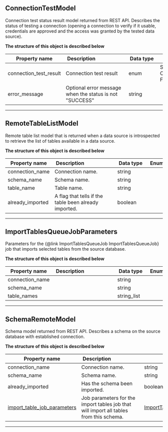 
## ConnectionTestModel  
Connection test status result model returned from REST API. Describes the status of testing a connection
 (opening a connection to verify if it usable, credentials are approved and the access was granted by the tested data source).  
  

**The structure of this object is described below**  
  
|&nbsp;Property&nbsp;name&nbsp;|&nbsp;Description&nbsp;&nbsp;&nbsp;&nbsp;&nbsp;&nbsp;&nbsp;&nbsp;&nbsp;&nbsp;&nbsp;&nbsp;&nbsp;&nbsp;&nbsp;&nbsp;&nbsp;&nbsp;&nbsp;&nbsp;&nbsp;|&nbsp;Data&nbsp;type&nbsp;|&nbsp;Enum&nbsp;values&nbsp;|&nbsp;Default&nbsp;value&nbsp;|&nbsp;Sample&nbsp;values&nbsp;|
|---------------|---------------------------------|-----------|-------------|---------------|---------------|
|connection_test_result|Connection test result|enum|SUCCESS<br/>CONNECTION_ALREADY_EXISTS<br/>FAILURE<br/>| | |
|error_message|Optional error message when the status is not &quot;SUCCESS&quot;|string| | | |

___  

## RemoteTableListModel  
Remote table list model that is returned when a data source is introspected to retrieve the list of tables available in a data source.  
  

**The structure of this object is described below**  
  
|&nbsp;Property&nbsp;name&nbsp;|&nbsp;Description&nbsp;&nbsp;&nbsp;&nbsp;&nbsp;&nbsp;&nbsp;&nbsp;&nbsp;&nbsp;&nbsp;&nbsp;&nbsp;&nbsp;&nbsp;&nbsp;&nbsp;&nbsp;&nbsp;&nbsp;&nbsp;|&nbsp;Data&nbsp;type&nbsp;|&nbsp;Enum&nbsp;values&nbsp;|&nbsp;Default&nbsp;value&nbsp;|&nbsp;Sample&nbsp;values&nbsp;|
|---------------|---------------------------------|-----------|-------------|---------------|---------------|
|connection_name|Connection name.|string| | | |
|schema_name|Schema name.|string| | | |
|table_name|Table name.|string| | | |
|already_imported|A flag that tells if the table been already imported.|boolean| | | |

___  

## ImportTablesQueueJobParameters  
Parameters for the {@link ImportTablesQueueJob ImportTablesQueueJob} job that imports selected tables from the source database.  
  

**The structure of this object is described below**  
  
|&nbsp;Property&nbsp;name&nbsp;|&nbsp;Description&nbsp;&nbsp;&nbsp;&nbsp;&nbsp;&nbsp;&nbsp;&nbsp;&nbsp;&nbsp;&nbsp;&nbsp;&nbsp;&nbsp;&nbsp;&nbsp;&nbsp;&nbsp;&nbsp;&nbsp;&nbsp;|&nbsp;Data&nbsp;type&nbsp;|&nbsp;Enum&nbsp;values&nbsp;|&nbsp;Default&nbsp;value&nbsp;|&nbsp;Sample&nbsp;values&nbsp;|
|---------------|---------------------------------|-----------|-------------|---------------|---------------|
|connection_name||string| | | |
|schema_name||string| | | |
|table_names||string_list| | | |

___  

## SchemaRemoteModel  
Schema model returned from REST API. Describes a schema on the source database with established connection.  
  

**The structure of this object is described below**  
  
|&nbsp;Property&nbsp;name&nbsp;|&nbsp;Description&nbsp;&nbsp;&nbsp;&nbsp;&nbsp;&nbsp;&nbsp;&nbsp;&nbsp;&nbsp;&nbsp;&nbsp;&nbsp;&nbsp;&nbsp;&nbsp;&nbsp;&nbsp;&nbsp;&nbsp;&nbsp;|&nbsp;Data&nbsp;type&nbsp;|&nbsp;Enum&nbsp;values&nbsp;|&nbsp;Default&nbsp;value&nbsp;|&nbsp;Sample&nbsp;values&nbsp;|
|---------------|---------------------------------|-----------|-------------|---------------|---------------|
|connection_name|Connection name.|string| | | |
|schema_name|Schema name.|string| | | |
|already_imported|Has the schema been imported.|boolean| | | |
|[import_table_job_parameters](\docs\client\models\jobs\#importtablesqueuejobparameters)|Job parameters for the import tables job that will import all tables from this schema.|[ImportTablesQueueJobParameters](\docs\client\models\jobs\#importtablesqueuejobparameters)| | | |

___  

